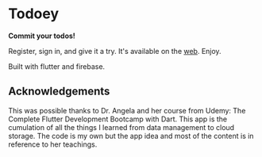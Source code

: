 # Todoey
**Commit your todos!** 

Register, sign in, and give it a try. It's available on the [web](https://csarevalo.github.io/todoey/). Enjoy.

Built with flutter and firebase.


## Acknowledgements
This was possible thanks to Dr. Angela and her course from Udemy: The Complete Flutter Development Bootcamp with Dart. This app is the cumulation of all the things I learned from data management to cloud storage. The code is my own but the app idea and most of the content is in reference to her teachings. 
